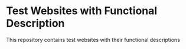 # Test Websites with Functional Description

This repository contains test websites with their functional descriptions